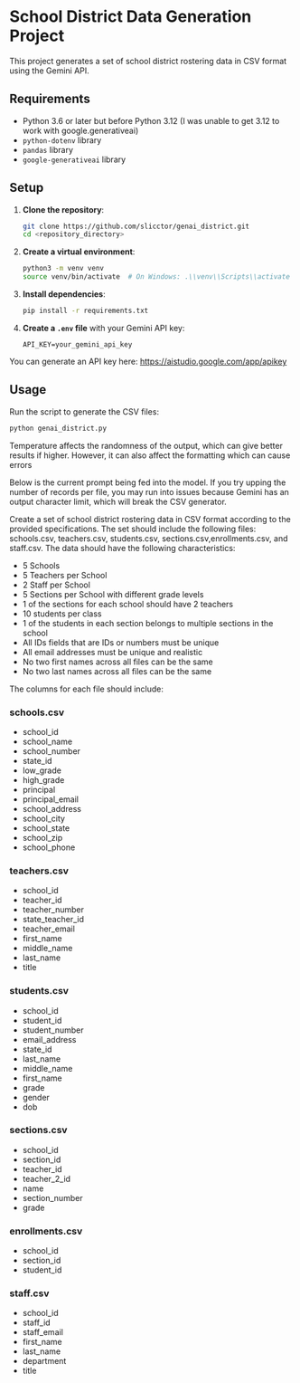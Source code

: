 # School District Data Generation Project

This project generates a set of school district rostering data in CSV format using the Gemini API.

## Requirements

- Python 3.6 or later but before Python 3.12 (I was unable to get 3.12 to work with google.generativeai)
- `python-dotenv` library
- `pandas` library
- `google-generativeai` library

## Setup

1. **Clone the repository**:
    ```sh
    git clone https://github.com/slicctor/genai_district.git
    cd <repository_directory>
    ```

2. **Create a virtual environment**:
    ```sh
    python3 -m venv venv
    source venv/bin/activate  # On Windows: .\\venv\\Scripts\\activate
    ```

3. **Install dependencies**:
    ```sh
    pip install -r requirements.txt
    ```

4. **Create a `.env` file** with your Gemini API key:
    ```env
    API_KEY=your_gemini_api_key
    ```
You can generate an API key here: https://aistudio.google.com/app/apikey

## Usage

Run the script to generate the CSV files:

```sh
python genai_district.py
```

Temperature affects the randomness of the output, which can give better results if higher. However, it can also affect the formatting which can cause errors

Below is the current prompt being fed into the model. If you try upping the number of records per file, you may run into issues because Gemini has an output character limit, which will break the CSV generator.

Create a set of school district rostering data in CSV format according to the provided specifications. The set should include the following files: schools.csv, teachers.csv, students.csv, sections.csv,enrollments.csv, and staff.csv. The data should have the following characteristics:
- 5 Schools
- 5 Teachers per School
- 2 Staff per School
- 5 Sections per School with different grade levels
- 1 of the sections for each school should have 2 teachers
- 10 students per class
- 1 of the students in each section belongs to multiple sections in the school
- All IDs fields that are IDs or numbers must be unique
- All email addresses must be unique and realistic
- No two first names across all files can be the same
- No two last names across all files can be the same

The columns for each file should include:

### schools.csv
- school_id
- school_name
- school_number
- state_id
- low_grade
- high_grade
- principal
- principal_email
- school_address
- school_city
- school_state
- school_zip
- school_phone

### teachers.csv
- school_id
- teacher_id
- teacher_number
- state_teacher_id
- teacher_email
- first_name
- middle_name
- last_name
- title

### students.csv
- school_id
- student_id
- student_number
- email_address
- state_id
- last_name
- middle_name
- first_name
- grade
- gender
- dob

### sections.csv
- school_id
- section_id
- teacher_id
- teacher_2_id
- name
- section_number
- grade

### enrollments.csv
- school_id
- section_id
- student_id

### staff.csv
- school_id
- staff_id
- staff_email
- first_name
- last_name
- department
- title